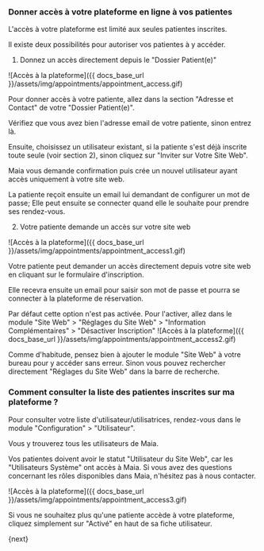 ### Donner accès à votre plateforme en ligne à vos patientes

L'accès à votre plateforme est limité aux seules patientes inscrites.

Il existe deux possibilités pour autoriser vos patientes à y accéder.

1. Donnez un accès directement depuis le "Dossier Patient(e)"

![Accès à la plateforme]({{ docs_base_url }}/assets/img/appointments/appointment_access.gif)

Pour donner accès à votre patiente, allez dans la section "Adresse et Contact" de votre "Dossier Patient(e)".

Vérifiez que vous avez bien l'adresse email de votre patiente, sinon entrez là.

Ensuite, choisissez un utilisateur existant, si la patiente s'est déjà inscrite toute seule (voir section 2), sinon cliquez sur "Inviter sur Votre Site Web".

Maia vous demande confirmation puis crée un nouvel utilisateur ayant accès uniquement à votre site web.

La patiente reçoit ensuite un email lui demandant de configurer un mot de passe; Elle peut ensuite se connecter quand elle le souhaite pour prendre ses rendez-vous.


2. Votre patiente demande un accès sur votre site web


![Accès à la plateforme]({{ docs_base_url }}/assets/img/appointments/appointment_access1.gif)

Votre patiente peut demander un accès directement depuis votre site web en cliquant sur le formulaire d'inscription.

Elle recevra ensuite un email pour saisir son mot de passe et pourra se connecter à la plateforme de réservation.


Par défaut cette option n'est pas activée.
Pour l'activer, allez dans le module "Site Web" > "Réglages du Site Web" > "Information Complémentaires" > "Désactiver Inscription"
![Accès à la plateforme]({{ docs_base_url }}/assets/img/appointments/appointment_access2.gif)

Comme d'habitude, pensez bien à ajouter le module "Site Web" à votre bureau pour y accéder sans erreur. Sinon vous pouvez rechercher directement "Réglages du Site Web" dans la barre de recherche.



### Comment consulter la liste des patientes inscrites sur ma plateforme ?

Pour consulter votre liste d'utilisateur/utilisatrices, rendez-vous dans le module "Configuration" > "Utilisateur".

Vous y trouverez tous les utilisateurs de Maia.

Vos patientes doivent avoir le statut "Utilisateur du Site Web", car les "Utilisateurs Système" ont accès à Maia.
Si vous avez des questions concernant les rôles disponibles dans Maia, n'hésitez pas à nous contacter.

![Accès à la plateforme]({{ docs_base_url }}/assets/img/appointments/appointment_access3.gif)

Si vous ne souhaitez plus qu'une patiente accède à votre plateforme, cliquez simplement sur "Activé" en haut de sa fiche utilisateur.

{next}
